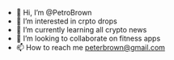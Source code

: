 - 👋 Hi, I’m @PetroBrown
- 👀 I’m interested in crpto drops
- 🌱 I’m currently learning all crypto news
- 💞️ I’m looking to collaborate on fitness apps 
- 📫 How to reach me peterbrown@gmail.com

<!---
PetroBrown/PetroBrown is a ✨ special ✨ repository because its `README.md` (this file) appears on your GitHub profile.
You can click the Preview link to take a look at your changes.
--->
